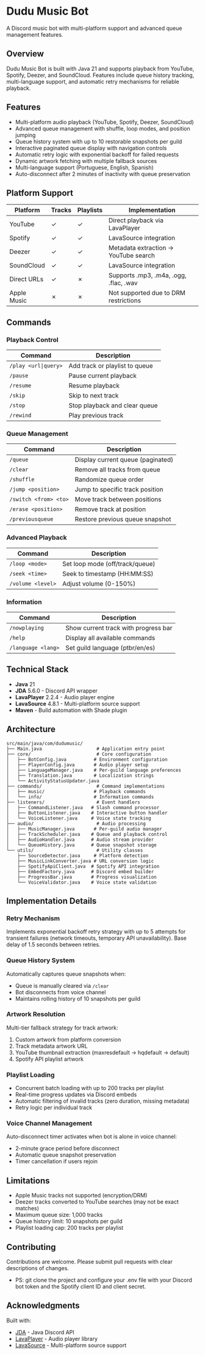 # Dudu Music Bot

A Discord music bot with multi-platform support and advanced queue management features.

## Overview

Dudu Music Bot is built with Java 21 and supports playback from YouTube, Spotify, Deezer, and SoundCloud. Features include queue history tracking, multi-language support, and automatic retry mechanisms for reliable playback.

## Features

- Multi-platform audio playback (YouTube, Spotify, Deezer, SoundCloud)
- Advanced queue management with shuffle, loop modes, and position jumping
- Queue history system with up to 10 restorable snapshots per guild
- Interactive paginated queue display with navigation controls
- Automatic retry logic with exponential backoff for failed requests
- Dynamic artwork fetching with multiple fallback sources
- Multi-language support (Portuguese, English, Spanish)
- Auto-disconnect after 2 minutes of inactivity with queue preservation

## Platform Support

| Platform | Tracks | Playlists | Implementation |
|----------|--------|-----------|----------------|
| YouTube | ✓ | ✓ | Direct playback via LavaPlayer |
| Spotify | ✓ | ✓ | LavaSource integration |
| Deezer | ✓ | ✓ | Metadata extraction → YouTube search |
| SoundCloud | ✓ | ✓ | LavaSource integration |
| Direct URLs | ✓ | ✗ | Supports .mp3, .m4a, .ogg, .flac, .wav |
| Apple Music | ✗ | ✗ | Not supported due to DRM restrictions |

## Commands

### Playback Control
| Command | Description |
|---------|-------------|
| `/play <url\|query>` | Add track or playlist to queue |
| `/pause` | Pause current playback |
| `/resume` | Resume playback |
| `/skip` | Skip to next track |
| `/stop` | Stop playback and clear queue |
| `/rewind` | Play previous track |

### Queue Management
| Command | Description |
|---------|-------------|
| `/queue` | Display current queue (paginated) |
| `/clear` | Remove all tracks from queue |
| `/shuffle` | Randomize queue order |
| `/jump <position>` | Jump to specific track position |
| `/switch <from> <to>` | Move track between positions |
| `/erase <position>` | Remove track at position |
| `/previousqueue` | Restore previous queue snapshot |

### Advanced Playback
| Command | Description |
|---------|-------------|
| `/loop <mode>` | Set loop mode (off/track/queue) |
| `/seek <time>` | Seek to timestamp (HH:MM:SS) |
| `/volume <level>` | Adjust volume (0-150%) |

### Information
| Command | Description |
|---------|-------------|
| `/nowplaying` | Show current track with progress bar |
| `/help` | Display all available commands |
| `/language <lang>` | Set guild language (ptbr/en/es) |

## Technical Stack

- **Java** 21
- **JDA** 5.6.0 - Discord API wrapper
- **LavaPlayer** 2.2.4 - Audio player engine
- **LavaSource** 4.8.1 - Multi-platform source support
- **Maven** - Build automation with Shade plugin

## Architecture

```
src/main/java/com/dudumusic/
├── Main.java                    # Application entry point
├── core/                        # Core configuration
│   ├── BotConfig.java          # Environment configuration
│   ├── PlayerConfig.java       # Audio player setup
│   ├── LanguageManager.java    # Per-guild language preferences
│   ├── Translation.java        # Localization strings
│   └── ActivityStatusUpdater.java
├── commands/                    # Command implementations
│   ├── music/                  # Playback commands
│   └── info/                   # Information commands
├── listeners/                   # Event handlers
│   ├── CommandListener.java   # Slash command processor
│   ├── ButtonListener.java    # Interactive button handler
│   └── VoiceListener.java     # Voice state tracking
├── audio/                       # Audio processing
│   ├── MusicManager.java       # Per-guild audio manager
│   ├── TrackScheduler.java    # Queue and playback control
│   ├── AudioHandler.java      # Audio stream provider
│   └── QueueHistory.java      # Queue snapshot storage
└── utils/                       # Utility classes
    ├── SourceDetector.java     # Platform detection
    ├── MusicLinkConverter.java # URL conversion logic
    ├── SpotifyApiClient.java  # Spotify API integration
    ├── EmbedFactory.java      # Discord embed builder
    ├── ProgressBar.java       # Progress visualization
    └── VoiceValidator.java    # Voice state validation
```

## Implementation Details

### Retry Mechanism
Implements exponential backoff retry strategy with up to 5 attempts for transient failures (network timeouts, temporary API unavailability). Base delay of 1.5 seconds between retries.

### Queue History System
Automatically captures queue snapshots when:
- Queue is manually cleared via `/clear`
- Bot disconnects from voice channel
- Maintains rolling history of 10 snapshots per guild

### Artwork Resolution
Multi-tier fallback strategy for track artwork:
1. Custom artwork from platform conversion
2. Track metadata artwork URL
3. YouTube thumbnail extraction (maxresdefault → hqdefault → default)
4. Spotify API playlist artwork

### Playlist Loading
- Concurrent batch loading with up to 200 tracks per playlist
- Real-time progress updates via Discord embeds
- Automatic filtering of invalid tracks (zero duration, missing metadata)
- Retry logic per individual track

### Voice Channel Management
Auto-disconnect timer activates when bot is alone in voice channel:
- 2-minute grace period before disconnect
- Automatic queue snapshot preservation
- Timer cancellation if users rejoin

## Limitations

- Apple Music tracks not supported (encryption/DRM)
- Deezer tracks converted to YouTube searches (may not be exact matches)
- Maximum queue size: 1,000 tracks
- Queue history limit: 10 snapshots per guild
- Playlist loading cap: 200 tracks per playlist

## Contributing

Contributions are welcome. Please submit pull requests with clear descriptions of changes.
- PS: git clone the project and configure your .env file with your Discord bot token and the Spotify client ID and client secret.

## Acknowledgments

Built with:
- [JDA](https://github.com/discord-jda/JDA) - Java Discord API
- [LavaPlayer](https://github.com/sedmelluq/lavaplayer) - Audio player library
- [LavaSource](https://github.com/topi314/LavaSource) - Multi-platform source support
